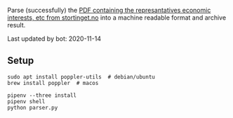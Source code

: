 Parse (successfully) the [PDF containing the represantatives economic interests, etc from stortinget.no](https://www.stortinget.no/no/Stortinget-og-demokratiet/Representantene/Okonomiske-interesser/) into a machine readable format and archive result.

Last updated by bot: 2020-11-14

## Setup
    sudo apt install poppler-utils  # debian/ubuntu
    brew install poppler  # macos

    pipenv --three install
    pipenv shell
    python parser.py
